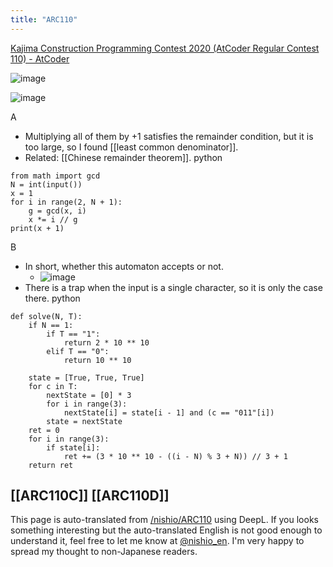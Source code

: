 ```yaml
---
title: "ARC110"
---
```


[Kajima Construction Programming Contest 2020 (AtCoder Regular Contest 110) - AtCoder](https://atcoder.jp/contests/arc110)

![image](https://gyazo.com/530a2387f5888bc5beef773b2c723251/thumb/1000)

![image](https://gyazo.com/ca2014b0f42b2b45f5267323ab8f2164/thumb/1000)

A
- Multiplying all of them by +1 satisfies the remainder condition, but it is too large, so I found [[least common denominator]].
- Related: [[Chinese remainder theorem]].
python

```
from math import gcd
N = int(input())
x = 1
for i in range(2, N + 1):
    g = gcd(x, i)
    x *= i // g
print(x + 1)
```


B
- In short, whether this automaton accepts or not.
    - ![image](https://gyazo.com/ddad8a5c2f2e6cbc723bf2ed788b5b2d/thumb/1000)
- There is a trap when the input is a single character, so it is only the case there.
python

```
def solve(N, T):
    if N == 1:
        if T == "1":
            return 2 * 10 ** 10
        elif T == "0":
            return 10 ** 10

    state = [True, True, True]
    for c in T:
        nextState = [0] * 3
        for i in range(3):
            nextState[i] = state[i - 1] and (c == "011"[i])
        state = nextState
    ret = 0
    for i in range(3):
        if state[i]:
            ret += (3 * 10 ** 10 - ((i - N) % 3 + N)) // 3 + 1
    return ret
```


[[ARC110C]]
[[ARC110D]]
---
This page is auto-translated from [/nishio/ARC110](https://scrapbox.io/nishio/ARC110) using DeepL. If you looks something interesting but the auto-translated English is not good enough to understand it, feel free to let me know at [@nishio_en](https://twitter.com/nishio_en). I'm very happy to spread my thought to non-Japanese readers.